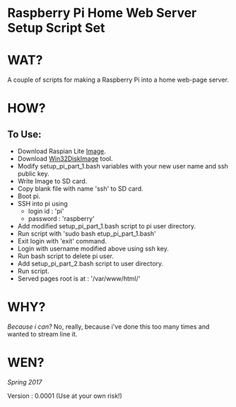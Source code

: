 # Raspberry Pi Home Web Server Setup Script Set

# WAT?

A couple of scripts for making a Raspberry Pi into a home web-page server.

# HOW?

## To Use:

* Download Raspian Lite [Image](https://www.raspberrypi.org/downloads/raspbian/).
* Download [Win32DiskImage](https://sourceforge.net/projects/win32diskimager/) tool.
* Modify setup_pi_part_1.bash variables with your new user name and ssh public key.
* Write Image to SD card.
* Copy blank file with name 'ssh' to SD card.
* Boot pi.
* SSH into pi using 
    * login id : 'pi'
    * password : 'raspberry'
* Add modified setup_pi_part_1.bash script to pi user directory.
* Run script with 'sudo bash etup_pi_part_1.bash'
* Exit login with 'exit' command.
* Login with username modified above using ssh key.
* Run bash script to delete pi user.
* Add setup_pi_part_2.bash script to user directory.
* Run script.
* Served pages root is at : '/var/www/html/'

# WHY?

*Because i can?* No, really, because i've done this too many times and wanted to stream line it.

# WEN?

*Spring 2017*

Version : 0.0001 (Use at your own risk!)

